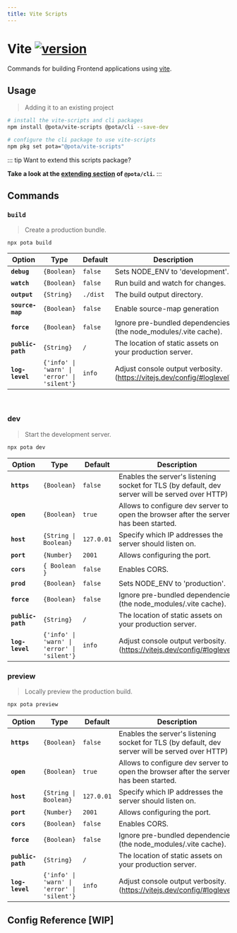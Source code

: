 ```yaml
---
title: Vite Scripts
---
```


# Vite [![version](https://img.shields.io/npm/v/@pota/vite-scripts.svg?label=%20)](https://npmjs.org/package/@pota/vite-scripts)

Commands for building Frontend applications using [vite](https://github.com/vitejs/vite).

## Usage

> Adding it to an existing project

```bash
# install the vite-scripts and cli packages
npm install @pota/vite-scripts @pota/cli --save-dev

# configure the cli package to use vite-scripts
npm pkg set pota="@pota/vite-scripts"
```

::: tip
Want to extend this scripts package?

**Take a look at the [extending section](https://github.com/mediamonks/pota/blob/main/core/cli/docs/extending.md) of `@pota/cli`.**
:::

## Commands

### `build`

> Create a production bundle.

```bash
npx pota build
```


| Option            | Type                                        | Default  | Description                                                            |
| ----------------- | ------------------------------------------- | -------- | ---------------------------------------------------------------------- |
| **`debug`**       | `{Boolean}`                                 | `false`  | Sets NODE_ENV to 'development'.                                        |
| **`watch`**       | `{Boolean}`                                 | `false`  | Run build and watch for changes.                                       |
| **`output`**      | `{String}`                                  | `./dist` | The build output directory.                                            |
| **`source-map`**  | `{Boolean}`                                 | `false`  | Enable source-map generation                                           |
| **`force`**       | `{Boolean}`                                 | `false`  | Ignore pre-bundled dependencies (the node_modules/.vite cache).        |
| **`public-path`** | `{String}`                                  | `/`      | The location of static assets on your production server.               |
| **`log-level`**   | `{'info' \| 'warn' \| 'error' \| 'silent'}` | `info`   | Adjust console output verbosity. (https://vitejs.dev/config/#loglevel) |

<br />

### dev

> Start the development server.

```bash
npx pota dev
```

| Option            | Type                                        | Default    | Description                                                                                     |
| ----------------- | ------------------------------------------- | ---------- | ----------------------------------------------------------------------------------------------- |
| **`https`**       | `{Boolean}`                                 | `false`    | Enables the server's listening socket for TLS (by default, dev server will be served over HTTP) |
| **`open`**        | `{Boolean}`                                 | `true`     | Allows to configure dev server to open the browser after the server has been started.           |
| **`host`**        | `{String \| Boolean}`                       | `127.0.01` | Specify which IP addresses the server should listen on.                                         |
| **`port`**        | `{Number}`                                  | `2001`     | Allows configuring the port.                                                                    |
| **`cors`**        | `{ Boolean }`                               | `false`    | Enables CORS.                                                                                   |
| **`prod`**        | `{Boolean}`                                 | `false`    | Sets NODE_ENV to 'production'.                                                                  |
| **`force`**       | `{Boolean}`                                 | `false`    | Ignore pre-bundled dependencies (the node_modules/.vite cache).                                 |
| **`public-path`** | `{String}`                                  | `/`        | The location of static assets on your production server.                                        |
| **`log-level`**   | `{'info' \| 'warn' \| 'error' \| 'silent'}` | `info`     | Adjust console output verbosity. (https://vitejs.dev/config/#loglevel)                          |

### preview

> Locally preview the production build.

```bash
npx pota preview
```

| Option            | Type                                        | Default    | Description                                                                                     |
| ----------------- | ------------------------------------------- | ---------- | ----------------------------------------------------------------------------------------------- |
| **`https`**       | `{Boolean}`                                 | `false`    | Enables the server's listening socket for TLS (by default, dev server will be served over HTTP) |
| **`open`**        | `{Boolean}`                                 | `true`     | Allows to configure dev server to open the browser after the server has been started.           |
| **`host`**        | `{String \| Boolean}`                       | `127.0.01` | Specify which IP addresses the server should listen on.                                         |
| **`port`**        | `{Number}`                                  | `2001`     | Allows configuring the port.                                                                    |
| **`cors`**        | `{Boolean}`                                 | `false`    | Enables CORS.                                                                                   |
| **`force`**       | `{Boolean}`                                 | `false`    | Ignore pre-bundled dependencies (the node_modules/.vite cache).                                 |
| **`public-path`** | `{String}`                                  | `/`        | The location of static assets on your production server.                                        |
| **`log-level`**   | `{'info' \| 'warn' \| 'error' \| 'silent'}` | `info`     | Adjust console output verbosity. (https://vitejs.dev/config/#loglevel)                          |

## Config Reference [WIP]
